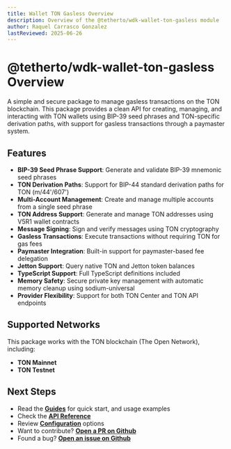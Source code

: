 ```yaml
---
title: Wallet TON Gasless Overview
description: Overview of the @tetherto/wdk-wallet-ton-gasless module
author: Raquel Carrasco Gonzalez
lastReviewed: 2025-06-26
---
```


# @tetherto/wdk-wallet-ton-gasless Overview

A simple and secure package to manage gasless transactions on the TON blockchain. This package provides a clean API for creating, managing, and interacting with TON wallets using BIP-39 seed phrases and TON-specific derivation paths, with support for gasless transactions through a paymaster system.


## Features

- **BIP-39 Seed Phrase Support**: Generate and validate BIP-39 mnemonic seed phrases
- **TON Derivation Paths**: Support for BIP-44 standard derivation paths for TON (m/44'/607')
- **Multi-Account Management**: Create and manage multiple accounts from a single seed phrase
- **TON Address Support**: Generate and manage TON addresses using V5R1 wallet contracts
- **Message Signing**: Sign and verify messages using TON cryptography
- **Gasless Transactions**: Execute transactions without requiring TON for gas fees
- **Paymaster Integration**: Built-in support for paymaster-based fee delegation
- **Jetton Support**: Query native TON and Jetton token balances
- **TypeScript Support**: Full TypeScript definitions included
- **Memory Safety**: Secure private key management with automatic memory cleanup using sodium-universal
- **Provider Flexibility**: Support for both TON Center and TON API endpoints

## Supported Networks

This package works with the TON blockchain (The Open Network), including:

- **TON Mainnet**
- **TON Testnet**

## Next Steps

- Read the **[Guides](guides.md)** for quick start, and usage examples
- Check the **[API Reference](api-reference.md)**
- Review **[Configuration](configuration.md)** options
- Want to contribute? **[Open a PR on Github](https://github.com/tetherto/wdk-wallet-ton-gasless)**
- Found a bug? **[Open an issue on Github](https://github.com/tetherto/wdk-wallet-ton-gasless/issues)** 

